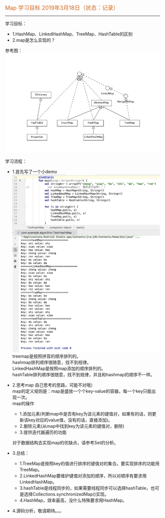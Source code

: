 
<font size=4 color=#D2691E> Map 学习目标 2019年3月18日（状态：记录）</font>

***

学习目标：   
* 1.HashMap、LinkedHashMap、TreeMap、HashTable的区别  
* 2.map是怎么实现的？

参考图：
<img src="pic/map.png"  width=600><br>

学习流程：
* 1.首先写了一个小demo  
    <img src="pic/hashmap_1.png"  width=600><br>
    treemap是按照拼音的顺序排列的。  
    hashmap排列顺序很随意，找不到规律。  
    LinkedHashMap是按照map添加的顺序排列的。  
    hashTable排列顺序很随意，找不到规律，并且和hashmap的顺序不一样。  
* 2.思考map 自己思考的思路，可能不对哦）<br> 
    map的定义规则是：map是盛放一个个key-value的容器，每一个key只能出现一次。  
    map的操作
    * 1.添加元素(判断map中是否有key为该元素的键值对，如果有的话，则更新该key对应的value值，没有的话，直接添加)。
    * 2.删除元素(从map中找到key为该元素的键值对，删除)
    * 3.提供迭代器遍历的功能 

   对于数据结构去实现map的优缺点，请参考Set的分析。

* 3.总结：
  * 1.TreeMap是按照key的值进行排序的键值对的集合。要实现排序的功能用TreeMap。
  * 2.LinkedHashMap要维护键值对添加的顺序，所以对顺序有要求用LinkedHashMap。
  * 3.hashTable是线程同步的，如果需要线程同步可以选择hashTable，也可是选择Collections.synchronizedMap()实现。
  * 4.HashMap，效率最高，没什么特殊要求用HashMap。
* 4.源码分析，敬请期待。。。
 